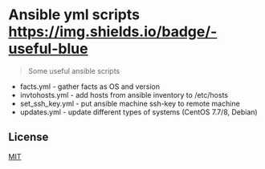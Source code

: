 # Ansible yml scripts https://img.shields.io/badge/-useful-blue
>Some useful ansible scripts

- facts.yml - gather facts as OS and version
- invtohosts.yml - add hosts from ansible inventory to /etc/hosts
- set_ssh_key.yml - put ansible machine ssh-key to remote machine
- updates.yml - update different types of systems (CentOS 7.7/8, Debian)

## License
[MIT](https://choosealicense.com/licenses/mit/)
